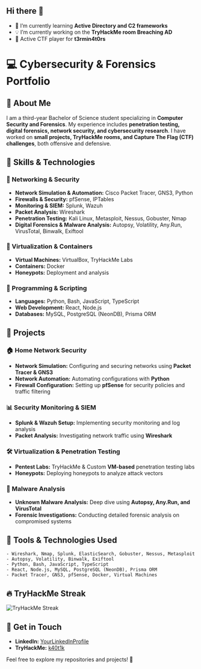 ## Hi there 👋

- 🌱 I’m currently learning **Active Directory and C2 frameworks**
- 💡 I’m currently working on the **TryHackMe room Breaching AD**
- 🎯 Active CTF player for **t3rmin4t0rs**

# 💻 Cybersecurity & Forensics Portfolio

## 📌 About Me
I am a third-year Bachelor of Science student specializing in **Computer Security and Forensics**. My experience includes **penetration testing, digital forensics, network security, and cybersecurity research**. I have worked on **small projects, TryHackMe rooms, and Capture The Flag (CTF) challenges**, both offensive and defensive.

## 🚀 Skills & Technologies

### 🔹 Networking & Security
- **Network Simulation & Automation:** Cisco Packet Tracer, GNS3, Python
- **Firewalls & Security:** pfSense, IPTables
- **Monitoring & SIEM:** Splunk, Wazuh
- **Packet Analysis:** Wireshark
- **Penetration Testing:** Kali Linux, Metasploit, Nessus, Gobuster, Nmap
- **Digital Forensics & Malware Analysis:** Autopsy, Volatility, Any.Run, VirusTotal, Binwalk, Exiftool

### 🔹 Virtualization & Containers
- **Virtual Machines:**  VirtualBox, TryHackMe Labs
- **Containers:** Docker
- **Honeypots:** Deployment and analysis

### 🔹 Programming & Scripting
- **Languages:** Python, Bash, JavaScript, TypeScript
- **Web Development:** React, Node.js
- **Databases:** MySQL, PostgreSQL (NeonDB), Prisma ORM

## 💂 Projects

### 🏠 Home Network Security
- **Network Simulation:** Configuring and securing networks using **Packet Tracer & GNS3**
- **Network Automation:** Automating configurations with **Python**
- **Firewall Configuration:** Setting up **pfSense** for security policies and traffic filtering

### 📊 Security Monitoring & SIEM
- **Splunk & Wazuh Setup:** Implementing security monitoring and log analysis
- **Packet Analysis:** Investigating network traffic using **Wireshark**

### 🛠 Virtualization & Penetration Testing
- **Pentest Labs:** TryHackMe & Custom **VM-based** penetration testing labs
- **Honeypots:** Deploying honeypots to analyze attack vectors

### 🦠 Malware Analysis
- **Unknown Malware Analysis:** Deep dive using **Autopsy, Any.Run, and VirusTotal**
- **Forensic Investigations:** Conducting detailed forensic analysis on compromised systems

## 📎 Tools & Technologies Used
```
- Wireshark, Nmap, Splunk, ElasticSearch, Gobuster, Nessus, Metasploit
- Autopsy, Volatility, Binwalk, Exiftool
- Python, Bash, JavaScript, TypeScript
- React, Node.js, MySQL, PostgreSQL (NeonDB), Prisma ORM
- Packet Tracer, GNS3, pfSense, Docker, Virtual Machines
```

## 🔥 TryHackMe Streak

![TryHackMe Streak](https://tryhackme-badges.s3.amazonaws.com/k40t1k.png)

## 🔗 Get in Touch

- **LinkedIn:** [YourLinkedInProfile](https://linkedin.com/in/yourusername)
- **TryHackMe:** [k40t1k](https://tryhackme.com/p/k40t1k)


Feel free to explore my repositories and projects! 🚀



